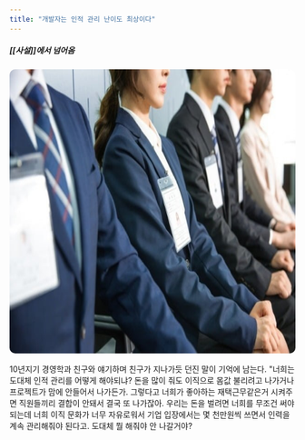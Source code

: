 ```yaml
---
title: "개발자는 인적 관리 난이도 최상이다"
---
```

##### [[사설]]에서 넘어옴

<img width="800em" height="500em" src="../assets/interview.jpg">

10년지기 경영학과 친구와 얘기하며 친구가 지나가듯 던진 말이 기억에 남는다. "너희는 도대체 인적 관리를 어떻게 해야되냐? 돈을 많이 줘도 이직으로 몸값 불리려고 나가거나 프로젝트가 맘에 안들어서 나가든가. 그렇다고 너희가 좋아하는 재택근무같은거 시켜주면 직원들끼리 결합이 안돼서 결국 또 나가잖아. 우리는 돈을 벌려면 너희를 무조건 써야되는데 너희 이직 문화가 너무 자유로워서 기업 입장에서는 몇 천만원씩 쓰면서 인력을 계속 관리해줘야 된다고. 도대체 뭘 해줘야 안 나갈거야?

<style>
    img
    {
        border-radius: 10px;
    }
</style>